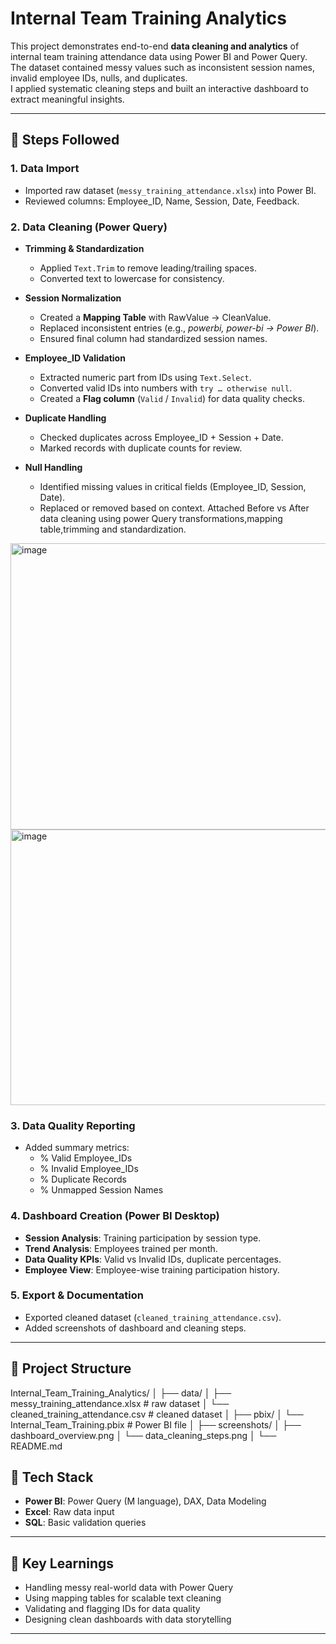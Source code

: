 # Internal Team Training Analytics

This project demonstrates end-to-end **data cleaning and analytics** of internal team training attendance data using Power BI and Power Query.  
The dataset contained messy values such as inconsistent session names, invalid employee IDs, nulls, and duplicates.  
I applied systematic cleaning steps and built an interactive dashboard to extract meaningful insights.

---

## 🔹 Steps Followed

### 1. Data Import
- Imported raw dataset (`messy_training_attendance.xlsx`) into Power BI.
- Reviewed columns: Employee_ID, Name, Session, Date, Feedback.

### 2. Data Cleaning (Power Query)
- **Trimming & Standardization**
  - Applied `Text.Trim` to remove leading/trailing spaces.
  - Converted text to lowercase for consistency.

- **Session Normalization**
  - Created a **Mapping Table** with RawValue → CleanValue.
  - Replaced inconsistent entries (e.g., *powerbi, power-bi → Power BI*).
  - Ensured final column had standardized session names.

- **Employee_ID Validation**
  - Extracted numeric part from IDs using `Text.Select`.
  - Converted valid IDs into numbers with `try … otherwise null`.
  - Created a **Flag column** (`Valid` / `Invalid`) for data quality checks.

- **Duplicate Handling**
  - Checked duplicates across Employee_ID + Session + Date.
  - Marked records with duplicate counts for review.

- **Null Handling**
  - Identified missing values in critical fields (Employee_ID, Session, Date).
  - Replaced or removed based on context.
Attached Before vs After data cleaning using power Query transformations,mapping table,trimming and standardization.
<img width="1445" height="458" alt="image" src="https://github.com/user-attachments/assets/6a7502bb-116f-4f8e-aed1-af7c38105733" />
<img width="1657" height="441" alt="image" src="https://github.com/user-attachments/assets/e93ff003-5d12-4959-836a-153631e7c859" />



### 3. Data Quality Reporting
- Added summary metrics:
  - % Valid Employee_IDs
  - % Invalid Employee_IDs
  - % Duplicate Records
  - % Unmapped Session Names

### 4. Dashboard Creation (Power BI Desktop)
-  **Session Analysis**: Training participation by session type.  
-  **Trend Analysis**: Employees trained per month.  
-  **Data Quality KPIs**: Valid vs Invalid IDs, duplicate percentages.  
-  **Employee View**: Employee-wise training participation history.  

### 5. Export & Documentation
- Exported cleaned dataset (`cleaned_training_attendance.csv`).
- Added screenshots of dashboard and cleaning steps.

---

## 🔹 Project Structure
Internal_Team_Training_Analytics/
│
├── data/
│ ├── messy_training_attendance.xlsx # raw dataset
│ └── cleaned_training_attendance.csv # cleaned dataset
│
├── pbix/
│ └── Internal_Team_Training.pbix # Power BI file
│
├── screenshots/
│ ├── dashboard_overview.png
│ └── data_cleaning_steps.png
│
└── README.md

## 🔹 Tech Stack
- **Power BI**: Power Query (M language), DAX, Data Modeling
- **Excel**: Raw data input
- **SQL**: Basic validation queries

---

## 🔹 Key Learnings
- Handling messy real-world data with Power Query
- Using mapping tables for scalable text cleaning
- Validating and flagging IDs for data quality
- Designing clean dashboards with data storytelling

---

